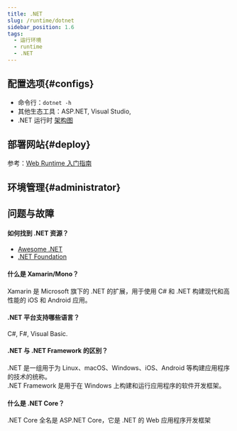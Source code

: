 ```yaml
---
title: .NET
slug: /runtime/dotnet
sidebar_position: 1.6
tags:
  - 运行环境
  - runtime
  - .NET
---
```



## 配置选项{#configs}

- 命令行：`dotnet -h`
- 其他生态工具：ASP.NET, Visual Studio,
- .NET 运行时 [架构图](./assets/swimlane-architecture-framework.svg)

## 部署网站{#deploy}

参考：[Web Runtime 入门指南](../runtime#quick)

## 环境管理{#administrator}

## 问题与故障

#### 如何找到 .NET 资源？

* [Awesome .NET](https://github.com/quozd/awesome-dotnet)
* [.NET Foundation](https://dotnetfoundation.org/)

#### 什么是 Xamarin/Mono？

Xamarin 是 Microsoft 旗下的 .NET 的扩展，用于使用 C# 和 .NET 构建现代和高性能的 iOS 和 Android 应用。

#### .NET 平台支持哪些语言？

C#, F#, Visual Basic.

#### .NET 与 .NET Framework 的区别？

.NET 是一组用于为 Linux、macOS、Windows、iOS、Android 等构建应用程序的技术的统称。  
.NET Framework 是用于在 Windows 上构建和运行应用程序的软件开发框架。

#### 什么是 .NET Core？

.NET Core 全名是 ASP.NET Core，它是 .NET 的 Web 应用程序开发框架